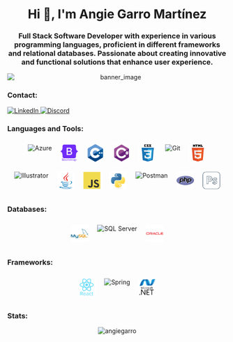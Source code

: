 <h1 align="center">Hi 👋, I'm Angie Garro Martínez</h1>
<h3 align="center">
  Full Stack Software Developer with experience in various programming languages, proficient in different frameworks and relational databases. Passionate about creating innovative and functional solutions that enhance user experience.
</h3>

<p align="center">
  <img src="https://i.postimg.cc/zX9NcrZY/Banner-Marca.png" alt="banner_image" style="display:block; margin:auto;">
</p>

<h3>Contact:</h3>
<p>
  <a href="https://linkedin.com/in/angie-paola-garro-martínez" target="_blank">
    <img src="https://raw.githubusercontent.com/rahuldkjain/github-profile-readme-generator/master/src/images/icons/Social/linked-in-alt.svg" alt="LinkedIn" height="30" width="40" />
  </a>
  <a href="https://discord.gg/an_gm1020" target="_blank">
    <img src="https://raw.githubusercontent.com/rahuldkjain/github-profile-readme-generator/master/src/images/icons/Social/discord.svg" alt="Discord" height="30" width="40" />
  </a>
</p>

<h3>Languages and Tools:</h3>
<div align="center">
  <div style="display: flex; flex-wrap: wrap; justify-content: center;">
    <div style="margin: 10px;">
      <img src="https://www.vectorlogo.zone/logos/microsoft_azure/microsoft_azure-icon.svg" alt="Azure" width="40" height="40"/>
    </div>
    <div style="margin: 10px;">
      <img src="https://raw.githubusercontent.com/devicons/devicon/master/icons/bootstrap/bootstrap-plain-wordmark.svg" alt="Bootstrap" width="40" height="40"/>
    </div>
    <div style="margin: 10px;">
      <img src="https://raw.githubusercontent.com/devicons/devicon/master/icons/cplusplus/cplusplus-original.svg" alt="C++" width="40" height="40"/>
    </div>
    <div style="margin: 10px;">
      <img src="https://raw.githubusercontent.com/devicons/devicon/master/icons/csharp/csharp-original.svg" alt="C#" width="40" height="40"/>
    </div>
    <div style="margin: 10px;">
      <img src="https://raw.githubusercontent.com/devicons/devicon/master/icons/css3/css3-original-wordmark.svg" alt="CSS3" width="40" height="40"/>
    </div>
    <div style="margin: 10px;">
      <img src="https://www.vectorlogo.zone/logos/git-scm/git-scm-icon.svg" alt="Git" width="40" height="40"/>
    </div>
    <div style="margin: 10px;">
      <img src="https://raw.githubusercontent.com/devicons/devicon/master/icons/html5/html5-original-wordmark.svg" alt="HTML5" width="40" height="40"/>
    </div>
    <div style="margin: 10px;">
      <img src="https://www.vectorlogo.zone/logos/adobe_illustrator/adobe_illustrator-icon.svg" alt="Illustrator" width="40" height="40"/>
    </div>
    <div style="margin: 10px;">
      <img src="https://raw.githubusercontent.com/devicons/devicon/master/icons/java/java-original.svg" alt="Java" width="40" height="40"/>
    </div>
    <div style="margin: 10px;">
      <img src="https://raw.githubusercontent.com/devicons/devicon/master/icons/javascript/javascript-original.svg" alt="JavaScript" width="40" height="40"/>
    </div>
    <div style="margin: 10px;">
      <img src="https://raw.githubusercontent.com/devicons/devicon/master/icons/python/python-original.svg" alt="Python" width="40" height="40"/>
    </div>
    <div style="margin: 10px;">
      <img src="https://www.vectorlogo.zone/logos/getpostman/getpostman-icon.svg" alt="Postman" width="40" height="40"/>
    </div>
    <div style="margin: 10px;">
      <img src="https://raw.githubusercontent.com/devicons/devicon/master/icons/php/php-original.svg" alt="PHP" width="40" height="40"/>
    </div>
    <div style="margin: 10px;">
      <img src="https://raw.githubusercontent.com/devicons/devicon/master/icons/photoshop/photoshop-line.svg" alt="Photoshop" width="40" height="40"/>
    </div>
  </div>
</div>

<h3>Databases:</h3>
<div align="center">
  <div style="display: flex; flex-wrap: wrap; justify-content: center;">
    <div style="margin: 10px;">
      <img src="https://raw.githubusercontent.com/devicons/devicon/master/icons/mysql/mysql-original-wordmark.svg" alt="MySQL" width="40" height="40"/>
    </div>
    <div style="margin: 10px;">
      <img src="https://www.svgrepo.com/show/303229/microsoft-sql-server-logo.svg" alt="SQL Server" width="40" height="40"/>
    </div>
    <div style="margin: 10px;">
      <img src="https://raw.githubusercontent.com/devicons/devicon/master/icons/oracle/oracle-original.svg" alt="Oracle" width="40" height="40"/>
    </div>
  </div>
</div>

<h3>Frameworks:</h3>
<div align="center">
  <div style="display: flex; flex-wrap: wrap; justify-content: center;">
    <div style="margin: 10px;">
      <img src="https://raw.githubusercontent.com/devicons/devicon/master/icons/react/react-original-wordmark.svg" alt="React" width="40" height="40"/>
    </div>
    <div style="margin: 10px;">
      <img src="https://www.vectorlogo.zone/logos/springio/springio-icon.svg" alt="Spring" width="40" height="40"/>
    </div>
    <div style="margin: 10px;">
      <img src="https://raw.githubusercontent.com/devicons/devicon/master/icons/dot-net/dot-net-original-wordmark.svg" alt="Dotnet" width="40" height="40"/>
    </div>
  </div>
</div>

<h3>Stats:</h3>
<p align="center">
  <img src="https://github-readme-stats.vercel.app/api/top-langs?username=angiegarro&show_icons=true&locale=en&layout=compact&theme=dark" alt="angiegarro" />
</p>

